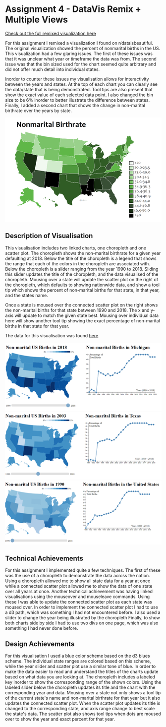 Assignment 4 - DataVis Remix + Multiple Views
===

[Check out the full remixed visualization here](https://cscholler.github.io/04-Remix/)

For this assignment I remixed a visualization I found on r/dataisbeautiful.
The original visualization showed the percent of nonmarital births in the US. 
This visualization had a few glaring issues.
The first of these issues was that it was unclear what year or timeframe the data was from.
The second issue was that the bin sized used for the chart seemed quite arbitrary and did not offer much detail into individual states.

Inorder to counter these issues my visualisation allows for interactivity between the years and states.
At the top of each chart you can clearly see the data/state that is being demonstrated.
Tool tips are also present that show the exact value of each selected data point. 
I also changed the bin size to be 6% inorder to better illustrate the difference between states.
Finally, I added a second chart that shows the change in non-marital birthrate over the years by state.

![original visualisation](img/original.png)

Description of Visualisation
---
This visualisation includes two linked charts, one choropleth and one scatter plot.
The choropleth shows the non-marital birthrate for a given year defaulting at 2018.
Below the title of the choropleth is a legend that shows the range that each of the colors in the choropleth are associated with.
Below the choropleth is a slider ranging from the year 1990 to 2018.
Sliding this slider updates the title of the choropleth, and the data visualised of the choropleth. 
Mousing over a state will update the scatter plot on the right of the choropleth, which defaults to showing nationwide data, and show a tool tip
which shows the percent of non-marital births for that state, in that year, and the states name.

Once a state is moused over the connected scatter plot on the right shows the non-marital births for that state between 1990 and 2018.
The x and y-axis will update to match the given state best.
Mousing over individual data here will show another tool tip showing the exact percentage of non-marital births in that state for that year.

The data for this visualisation was found [here](https://datacenter.kidscount.org/data/tables/7-births-to-unmarried-women?loc=1&loct=1#detailed/2/2-53/false/37,871,870,573,869,36,868,867,133,38/any/257,258).

![Michigan 2018](img/michigan.png)
![Texas 2003](img/texas2003.png)
![United States 1990](img/us1990.png)

Technical Achievements
---
For this assignment I implemented quite a few techniques.
The first of these was the use of a choropleth to demonstrate the data across the nation.
Using a choropleth allowed me to show all state data for a year at once while a connected scatter plot allowed me to show the data of one state over all years at once.
Another technical achievement was having linked visualisations using the mouseover and mouseleave commands.
Using these I was able to update the connected scatter plot as each state was moused over.
In order to implement the connected scatter plot I had to use a d3 path, which was something I had not encountered before.
I also used a slider to change the year being illustrated by the choropleth
Finally, to show both charts side by side I had to use two divs on one page, which was also something I had never done before. 

Design Achievements
---
For this visualisation I used a blue color scheme based on the d3 blues scheme.
The individual state ranges are colored based on this scheme, while the year slider and scatter plot use a similar tone of blue.
In order to make the data easier to read and understand the titles of the charts update based on what data you are looking at.
The choropleth includes a labeled key inorder to show the corresponding range of the shown colors. 
Using the labeled slider below the choropleth updates its title and the chart with the corresponding year and data.
Mousing over a state not only shows a tool tip of the current state's name and non-marital birthrate for that year but it also updates the connected scatter plot.
When the scatter plot updates its title is changed to the corresponding state, and axis range change to best scale the state's data.
The scatter plot also shows tool tips when dots are moused over to show the year and exact percent for that year.

